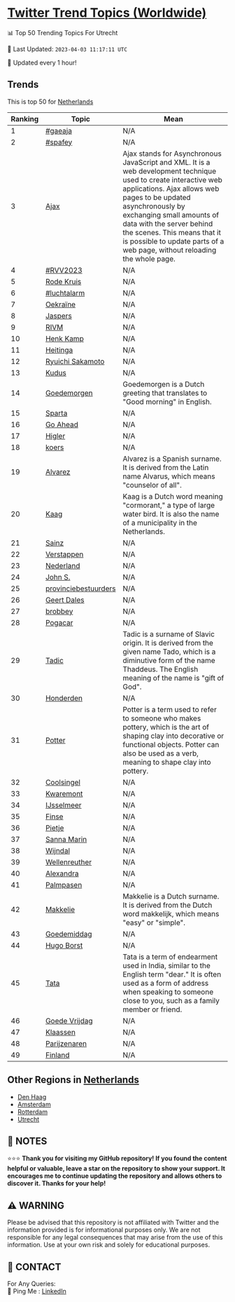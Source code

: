 [Twitter Trend Topics (Worldwide)](https://github.com/ErcinDedeoglu/Twitter-Trend-Topics)
==========


📊 Top 50 Trending Topics For Utrecht

📆 Last Updated: `2023-04-03 11:17:11 UTC`

🔧 Updated every 1 hour!


## Trends

This is top 50 for [Netherlands](</Netherlands>)

| Ranking | Topic | Mean |
| ------- | ------------ | ------------ |
| 1 | [#gaeaja](http://twitter.com/search?q=%23gaeaja) | N/A |
| 2 | [#spafey](http://twitter.com/search?q=%23spafey) | N/A |
| 3 | [Ajax](http://twitter.com/search?q=Ajax) | Ajax stands for Asynchronous JavaScript and XML. It is a web development technique used to create interactive web applications. Ajax allows web pages to be updated asynchronously by exchanging small amounts of data with the server behind the scenes. This means that it is possible to update parts of a web page, without reloading the whole page. |
| 4 | [#RVV2023](http://twitter.com/search?q=%23RVV2023) | N/A |
| 5 | [Rode Kruis](http://twitter.com/search?q=Rode+Kruis) | N/A |
| 6 | [#luchtalarm](http://twitter.com/search?q=%23luchtalarm) | N/A |
| 7 | [Oekraïne](http://twitter.com/search?q=Oekra%c3%afne) | N/A |
| 8 | [Jaspers](http://twitter.com/search?q=Jaspers) | N/A |
| 9 | [RIVM](http://twitter.com/search?q=RIVM) | N/A |
| 10 | [Henk Kamp](http://twitter.com/search?q=Henk+Kamp) | N/A |
| 11 | [Heitinga](http://twitter.com/search?q=Heitinga) | N/A |
| 12 | [Ryuichi Sakamoto](http://twitter.com/search?q=Ryuichi+Sakamoto) | N/A |
| 13 | [Kudus](http://twitter.com/search?q=Kudus) | N/A |
| 14 | [Goedemorgen](http://twitter.com/search?q=Goedemorgen) | Goedemorgen is a Dutch greeting that translates to "Good morning" in English. |
| 15 | [Sparta](http://twitter.com/search?q=Sparta) | N/A |
| 16 | [Go Ahead](http://twitter.com/search?q=Go+Ahead) | N/A |
| 17 | [Higler](http://twitter.com/search?q=Higler) | N/A |
| 18 | [koers](http://twitter.com/search?q=koers) | N/A |
| 19 | [Alvarez](http://twitter.com/search?q=Alvarez) | Alvarez is a Spanish surname. It is derived from the Latin name Alvarus, which means "counselor of all". |
| 20 | [Kaag](http://twitter.com/search?q=Kaag) | Kaag is a Dutch word meaning "cormorant," a type of large water bird. It is also the name of a municipality in the Netherlands. |
| 21 | [Sainz](http://twitter.com/search?q=Sainz) | N/A |
| 22 | [Verstappen](http://twitter.com/search?q=Verstappen) | N/A |
| 23 | [Nederland](http://twitter.com/search?q=Nederland) | N/A |
| 24 | [John S.](http://twitter.com/search?q=John+S.) | N/A |
| 25 | [provinciebestuurders](http://twitter.com/search?q=provinciebestuurders) | N/A |
| 26 | [Geert Dales](http://twitter.com/search?q=Geert+Dales) | N/A |
| 27 | [brobbey](http://twitter.com/search?q=brobbey) | N/A |
| 28 | [Pogacar](http://twitter.com/search?q=Pogacar) | N/A |
| 29 | [Tadic](http://twitter.com/search?q=Tadic) | Tadic is a surname of Slavic origin. It is derived from the given name Tado, which is a diminutive form of the name Thaddeus. The English meaning of the name is "gift of God". |
| 30 | [Honderden](http://twitter.com/search?q=Honderden) | N/A |
| 31 | [Potter](http://twitter.com/search?q=Potter) | Potter is a term used to refer to someone who makes pottery, which is the art of shaping clay into decorative or functional objects. Potter can also be used as a verb, meaning to shape clay into pottery. |
| 32 | [Coolsingel](http://twitter.com/search?q=Coolsingel) | N/A |
| 33 | [Kwaremont](http://twitter.com/search?q=Kwaremont) | N/A |
| 34 | [IJsselmeer](http://twitter.com/search?q=IJsselmeer) | N/A |
| 35 | [Finse](http://twitter.com/search?q=Finse) | N/A |
| 36 | [Pietje](http://twitter.com/search?q=Pietje) | N/A |
| 37 | [Sanna Marin](http://twitter.com/search?q=Sanna+Marin) | N/A |
| 38 | [Wijndal](http://twitter.com/search?q=Wijndal) | N/A |
| 39 | [Wellenreuther](http://twitter.com/search?q=Wellenreuther) | N/A |
| 40 | [Alexandra](http://twitter.com/search?q=Alexandra) | N/A |
| 41 | [Palmpasen](http://twitter.com/search?q=Palmpasen) | N/A |
| 42 | [Makkelie](http://twitter.com/search?q=Makkelie) | Makkelie is a Dutch surname. It is derived from the Dutch word makkelijk, which means "easy" or "simple". |
| 43 | [Goedemiddag](http://twitter.com/search?q=Goedemiddag) | N/A |
| 44 | [Hugo Borst](http://twitter.com/search?q=Hugo+Borst) | N/A |
| 45 | [Tata](http://twitter.com/search?q=Tata) | Tata is a term of endearment used in India, similar to the English term "dear." It is often used as a form of address when speaking to someone close to you, such as a family member or friend. |
| 46 | [Goede Vrijdag](http://twitter.com/search?q=Goede+Vrijdag) | N/A |
| 47 | [Klaassen](http://twitter.com/search?q=Klaassen) | N/A |
| 48 | [Parijzenaren](http://twitter.com/search?q=Parijzenaren) | N/A |
| 49 | [Finland](http://twitter.com/search?q=Finland) | N/A |



## Other Regions in [Netherlands](</Netherlands>)

* [Den Haag](</Netherlands/Den Haag.md>)
* [Amsterdam](</Netherlands/Amsterdam.md>)
* [Rotterdam](</Netherlands/Rotterdam.md>)
* [Utrecht](</Netherlands/Utrecht.md>)



## 📝 NOTES

⭐⭐⭐ **Thank you for visiting my GitHub repository! If you found the content helpful or valuable, leave a star on the repository to show your support. It encourages me to continue updating the repository and allows others to discover it. Thanks for your help!**


## ⚠️ WARNING

Please be advised that this repository is not affiliated with Twitter and the information provided is for informational purposes only. We are not responsible for any legal consequences that may arise from the use of this information. Use at your own risk and solely for educational purposes.


## 📨 CONTACT

 For Any Queries:  
            🏓 Ping Me : [LinkedIn](https://www.linkedin.com/in/ercindedeoglu/)
